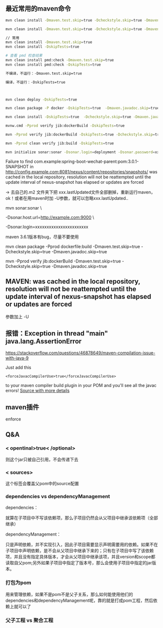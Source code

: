 ## 最近常用的maven命令

```bash
mvn clean install -Dmaven.test.skip=true -Dcheckstyle.skip=true -Dmaven.javadoc.skip=true -U

mvn clean install -Dmaven.test.skip=true -Dcheckstyle.skip=true -Dmaven.javadoc.skip=true

// 常用
mvn clean install -Dmaven.test.skip=true
mvn clean install -DskipTests=true

# 查看 pmd 检查结果
mvn clean install pmd:check -Dmaven.test.skip=true
mvn clean install pmd:check -DskipTests=true

不编译，不运行：-Dmaven.test.skip=true

编译，不运行：-DskipTests=true



mvn clean deploy -DskipTests=true

mvn clean package -P docker -DskipTests=true  -Dmaven.javadoc.skip=true

mvn clean install -DskipTests=true  -Dcheckstyle.skip=true -Dmaven.javadoc.skip=true

mvnw.cmd -Pprod verify jib:dockerBuild -DskipTests=true

mvn -Pprod verify jib:dockerBuild -DskipTests=true -Dcheckstyle.skip=true -Dmaven.javadoc.skip=true

mvn -Pprod clean verify jib:build -DskipTests=true

mvn initialize sonar:sonar -Dsonar.login=deployment -Dsonar.password=xxx

```



Failure to find com.example:spring-boot-wechat-parent:pom:3.0.1-SNAPSHOT in http://config.example.com:8081/nexus/content/repositories/snapshots/ was cached in the local repository, resolution will not be reattempted until the update interval of nexus-snapshot has elapsed or updates are forced

 

-> 去自己的.m2 文件夹下把 xxx.lastUpdated文件全部删掉，重新运行maven，ok！或者在用maven时加 -U参数，就可以忽略xxx.lastUpdated..

 

mvn sonar:sonar \

 -Dsonar.host.url=http://example.com:9000 \

 -Dsonar.login=xxxxxxxxxxxxxxxxxxxxxxx



maven 3.6.1版本有bug，尽量不要使用





mvn clean package -Pprod dockerfile:build -Dmaven.test.skip=true -Dcheckstyle.skip=true -Dmaven.javadoc.skip=true




mvn -Pprod verify jib:dockerBuild -Dmaven.test.skip=true -Dcheckstyle.skip=true -Dmaven.javadoc.skip=true



## MAVEN: was cached in the local repository, resolution will not be reattempted until the update interval of nexus-snapshot has elapsed or updates are forced

参数加上 -U



## 报错：Exception in thread "main" java.lang.AssertionError

https://stackoverflow.com/questions/46878649/maven-compilation-issue-with-java-9

Just add this

```
<forceJavacCompilerUse>true</forceJavacCompilerUse>
```

to your maven compiler build plugin in your POM and you'll see all the javac errors! [Source with more details](https://issues.apache.org/jira/browse/MCOMPILER-346)





## maven插件

enforce



## Q&A

### < opentinal>true< /optional>

则这个jar只被自己引用，不会传递下去



### < sources>

这个标签会覆盖父pom中的source配置



### dependencies vs dependencyManagement

dependencies：

就算在子项目中不写该依赖项，那么子项目仍然会从父项目中继承该依赖项（全部继承）

dependencyManagement：

只是声明依赖，并不实现引入，因此子项目需要显示声明需要用的依赖。如果不在子项目中声明依赖，是不会从父项目中继承下来的；只有在子项目中写了该依赖项，并且没有指定具体版本，才会从父项目中继承该项，并且version和scope都读取自父pom;另外如果子项目中指定了版本号，那么会使用子项目中指定的jar版本。


### 打包为pom

用来管理依赖，如果不是pom不是父子关系，那么如何能使用他们的dependencies和dependencyManagement呢，靠的就是打成pom工程，然后依赖上就可以了



### 父子工程 vs 聚合工程
